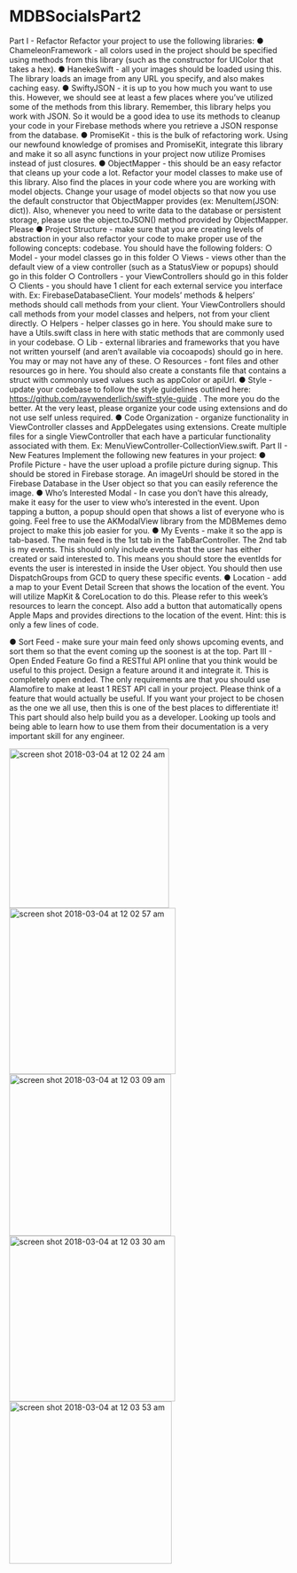 
# MDBSocialsPart2


Part I - Refactor
Refactor your project to use the following libraries:
● ChameleonFramework - all colors used in the project should be specified using methods
from this library (such as the constructor for UIColor that takes a hex).
● HanekeSwift - all your images should be loaded using this. The library loads an image
from any URL you specify, and also makes caching easy.
● SwiftyJSON - it is up to you how much you want to use this. However, we should see at
least a few places where you’ve utilized some of the methods from this library. Remember, this library helps you work with JSON. So it would be a good idea to use its methods to cleanup your code in your Firebase methods where you retrieve a JSON response from the database.
● PromiseKit - this is the bulk of refactoring work. Using our newfound knowledge of promises and PromiseKit, integrate this library and make it so all async functions in your project now utilize Promises instead of just closures.
● ObjectMapper - this should be an easy refactor that cleans up your code a lot. Refactor your model classes to make use of this library. Also find the places in your code where you are working with model objects. Change your usage of model objects so that now you use the default constructor that ObjectMapper provides (ex: MenuItem(JSON: dict)). Also, whenever you need to write data to the database or persistent storage, please use the object.toJSON() method provided by ObjectMapper.
Please
● Project Structure - make sure that you are creating levels of abstraction in your
also refactor your code to make proper use of the following concepts:
codebase. You should have the following folders: ○ Model - your model classes go in this folder
 ○ Views - views other than the default view of a view controller (such as a StatusView or popups) should go in this folder
○ Controllers - your ViewControllers should go in this folder
○ Clients - you should have 1 client for each external service you interface with. Ex:
FirebaseDatabaseClient. Your models’ methods & helpers’ methods should call methods from your client. Your ViewControllers should call methods from your model classes and helpers, not from your client directly.
○ Helpers - helper classes go in here. You should make sure to have a Utils.swift class in here with static methods that are commonly used in your codebase.
○ Lib - external libraries and frameworks that you have not written yourself (and aren’t available via cocoapods) should go in here. You may or may not have any of these.
○ Resources - font files and other resources go in here. You should also create a constants file that contains a struct with commonly used values such as appColor or apiUrl.
● Style - update your codebase to follow the style guidelines outlined here: https://github.com/raywenderlich/swift-style-guide . The more you do the better. At the very least, please organize your code using extensions and do not use self unless required.
● Code Organization - organize functionality in ViewController classes and AppDelegates using extensions. Create multiple files for a single ViewController that each have a particular functionality associated with them. Ex: MenuViewController-CollectionView.swift.
Part II - New Features
Implement the following new features in your project:
● Profile Picture - have the user upload a profile picture during signup. This should be
stored in Firebase storage. An imageUrl should be stored in the Firebase Database in the
User object so that you can easily reference the image.
● Who’s Interested Modal - In case you don’t have this already, make it easy for the user to
view who’s interested in the event. Upon tapping a button, a popup should open that shows a list of everyone who is going. Feel free to use the AKModalView library from the MDBMemes demo project to make this job easier for you.
● My Events - make it so the app is tab-based. The main feed is the 1st tab in the TabBarController. The 2nd tab is my events. This should only include events that the user has either created or said interested to. This means you should store the eventIds for events the user is interested in inside the User object. You should then use DispatchGroups from GCD to query these specific events.
● Location - add a map to your Event Detail Screen that shows the location of the event. You will utilize MapKit & CoreLocation to do this. Please refer to this week’s resources to learn the concept. Also add a button that automatically opens Apple Maps and provides directions to the location of the event. Hint: this is only a few lines of code.
 
● Sort Feed - make sure your main feed only shows upcoming events, and sort them so that the event coming up the soonest is at the top.
Part III - Open Ended Feature
Go find a RESTful API online that you think would be useful to this project. Design a feature around it and integrate it. This is completely open ended. The only requirements are that you should use Alamofire to make at least 1 REST API call in your project. Please think of a feature that would actually be useful. If you want your project to be chosen as the one we all use, then this is one of the best places to differentiate it! This part should also help build you as a developer. Looking up tools and being able to learn how to use them from their documentation is a very important skill for any engineer.



<img width="288" alt="screen shot 2018-03-04 at 12 02 24 am" src="https://user-images.githubusercontent.com/31357149/36943536-ffa0fe04-1f3f-11e8-84bd-1db9ce6477f8.png">
<img width="300" alt="screen shot 2018-03-04 at 12 02 57 am" src="https://user-images.githubusercontent.com/31357149/36943537-ffb817f6-1f3f-11e8-8999-399464c76bd2.png">
<img width="292" alt="screen shot 2018-03-04 at 12 03 09 am" src="https://user-images.githubusercontent.com/31357149/36943538-ffccb738-1f3f-11e8-87b2-f598621d9cf9.png">
<img width="299" alt="screen shot 2018-03-04 at 12 03 30 am" src="https://user-images.githubusercontent.com/31357149/36943539-ffe27320-1f3f-11e8-8227-43956b5c4efb.png">
<img width="293" alt="screen shot 2018-03-04 at 12 03 53 am" src="https://user-images.githubusercontent.com/31357149/36943540-fffb0fc0-1f3f-11e8-9fb6-96eacbc1faec.png">

